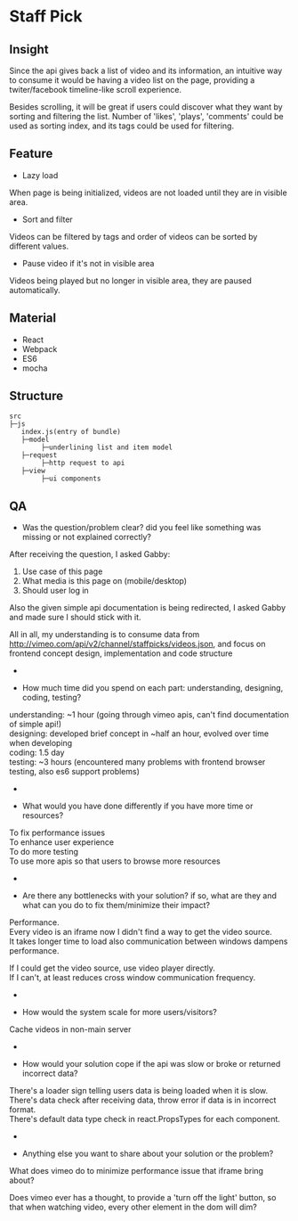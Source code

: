 # Staff Pick

## Insight  

  Since the api gives back a list of video and its information,
  an intuitive way to consume it would be having a video list on the page,
  providing a twiter/facebook timeline-like scroll experience.

  Besides scrolling, it will be great if users could discover what they want by sorting and filtering the list.
  Number of 'likes', 'plays', 'comments' could be used as sorting index, and its tags could be used for filtering.


## Feature

 * Lazy load

When page is being initialized, videos are not loaded until they are in visible area.

 * Sort and filter

Videos can be filtered by tags and order of videos can be sorted by different values.

 * Pause video if it's not in visible area

Videos being played but no longer in visible area, they are paused automatically.


## Material

 * React
 * Webpack
 * ES6
 * mocha


## Structure

```
src
├─js
   index.js(entry of bundle)   
   ├─model
        ├─underlining list and item model
   ├─request
        ├─http request to api
   ├─view
        ├─ui components
```

## QA

 *  Was the question/problem clear? did you feel like something was missing or not explained correctly?

After receiving the question, I asked Gabby:

1. Use case of this page
2. What media is this page on (mobile/desktop)
3. Should user log in

Also the given simple api documentation is being redirected, I asked Gabby and made sure I should stick with it.

All in all, my understanding is to consume data from http://vimeo.com/api/v2/channel/staffpicks/videos.json,
and focus on frontend concept design, implementation and code structure

-

 *  How much time did you spend on each part: understanding, designing, coding, testing?

understanding: ~1 hour (going through vimeo apis, can't find documentation of simple api!)<br/>
designing: developed brief concept in ~half an hour, evolved over time when developing<br/>
coding: 1.5 day<br/>
testing: ~3 hours (encountered many problems with frontend browser testing, also es6 support problems)

-

 *  What would you have done differently if you have more time or resources?

To fix performance issues<br/>
To enhance user experience<br/>
To do more testing<br/>
To use more apis so that users to browse more resources

-

 *  Are there any bottlenecks with your solution? if so, what are they and what can you do to fix them/minimize their impact?

Performance. <br/>
Every video is an iframe now I didn't find a way to get the video source.<br/>
It takes longer time to load also communication between windows dampens performance.<br/>


If I could get the video source, use video player directly.<br/>
If I can't, at least reduces cross window communication frequency.

-

 *  How would the system scale for more users/visitors?

Cache videos in non-main server

-

 *  How would your solution cope if the api was slow or broke or returned incorrect data?

There's a loader sign telling users data is being loaded when it is slow.<br/>
There's data check after receiving data, throw error if data is in incorrect format.<br/>
There's default data type check in react.PropsTypes for each component.<br/>

-

 *  Anything else you want to share about your solution or the problem?

What does vimeo do to minimize performance issue that iframe bring about?<br/>

Does vimeo ever has a thought, to provide a 'turn off the light' button,
so that when watching video, every other element in the dom will dim?

